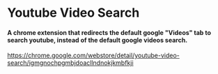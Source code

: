 # Youtube Video Search
#### A chrome extension that redirects the default google "Videos" tab to search youtube, instead of the default google videos search.
https://chrome.google.com/webstore/detail/youtube-video-search/igmgnochpgmbjdoacllndnokjkmbfkji
